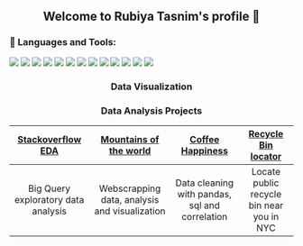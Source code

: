 <h2 align = "center"> Welcome to Rubiya Tasnim's profile 👋</h2>


<!--
**rutasnim/rutasnim** is a ✨ _special_ ✨ repository because its `README.md` (this file) appears on your GitHub profile.

Here are some ideas to get you started:

- 🔭 I’m currently working on ...
- 🌱 I’m currently learning ...
- 👯 I’m looking to collaborate on ...
- 🤔 I’m looking for help with ...
- 💬 Ask me about ...
- 📫 How to reach me: ...
- 😄 Pronouns: ...
- ⚡ Fun fact: ...
-->
<h3> 🧰 Languages and Tools: </h3>

[<img src = "https://img.shields.io/badge/Python-FFD43B?style=for-the-badge&logo=python&logoColor=darkgreen"/>](https://www.python.org) [<img src = "https://img.shields.io/badge/Numpy-777BB4?style=for-the-badge&logo=numpy&logoColor=white"/>](https://numpy.org) 
[<img src="https://img.shields.io/badge/Pandas-2C2D72?style=for-the-badge&logo=pandas&logoColor=white"/>](https://pandas.pydata.org) [![](https://img.shields.io/badge/scikit_learn-F7931E?style=for-the-badge&logo=scikit-learn&logoColor=white)](https://scikit-learn.org/stable/)
[![](https://img.shields.io/badge/MySQL-00000F?style=for-the-badge&logo=mysql&logoColor=white)](https://www.mysql.com)
[![](https://img.shields.io/badge/Tableau-E97627?style=for-the-badge&logo=Tableau&logoColor=white)](https://www.tableau.com)
![](https://img.shields.io/badge/Plotly-239120?style=for-the-badge&logo=plotly&logoColor=white)
[![](https://img.shields.io/badge/json-5E5C5C?style=for-the-badge&logo=json&logoColor=white)](https://www.json.org/json-en.html)
[![](https://img.shields.io/badge/conda-342B029.svg?&style=for-the-badge&logo=anaconda&logoColor=white)](https://www.anaconda.com)
[![](https://img.shields.io/badge/Colab-F9AB00?style=for-the-badge&logo=googlecolab&color=525252)](https://colab.research.google.com)
[![](https://img.shields.io/badge/Microsoft_Excel-217346?style=for-the-badge&logo=microsoft-excel&logoColor=white)](https://www.microsoft.com/en-us/microsoft-365/excel) [![](https://img.shields.io/badge/Microsoft_PowerPoint-B7472A?style=for-the-badge&logo=microsoft-powerpoint&logoColor=white)](https://www.microsoft.com/en-us/microsoft-365/powerpoint) [![](https://img.shields.io/badge/Microsoft_Office-D83B01?style=for-the-badge&logo=microsoft-office&logoColor=white)](https://www.office.com)

<h3 align = "center"> Data Visualization </h3> 


<h3 align = "center"> Data Analysis Projects </h3> 

| [Stackoverflow EDA](https://github.com/rutasnim/Stackoverflow_Bigquery)|  [Mountains of the world](https://github.com/rutasnim/Mountain_webscrapping)|[Coffee Happiness](https://github.com/rutasnim/Happiness-And-Coffee)| [Recycle Bin locator](https://github.com/rutasnim/RecycleBin_Locator)|
| :-:| :-:| :-:| :-:|
|Big Query exploratory data analysis | Webscrapping data, analysis and visualization | Data cleaning with pandas, sql and correlation |Locate public recycle bin near you in NYC|



